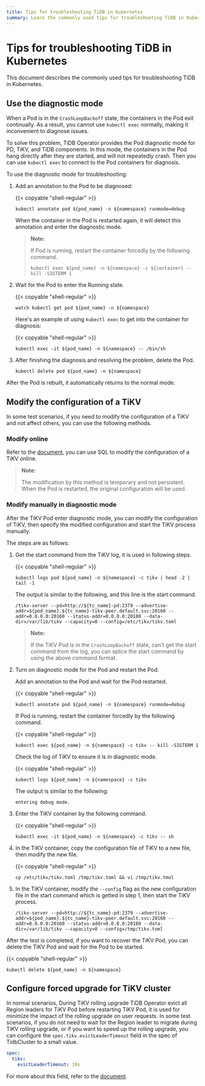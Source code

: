 ```yaml
---
title: Tips for troubleshooting TiDB in Kubernetes
summary: Learn the commonly used tips for troubleshooting TiDB in Kubernetes.
---
```


# Tips for troubleshooting TiDB in Kubernetes

This document describes the commonly used tips for troubleshooting TiDB in Kubernetes.

## Use the diagnostic mode

When a Pod is in the `CrashLoopBackoff` state, the containers in the Pod exit continually. As a result, you cannot use `kubectl exec` normally, making it inconvenient to diagnose issues.

To solve this problem, TiDB Operator provides the Pod diagnostic mode for PD, TiKV, and TiDB components. In this mode, the containers in the Pod hang directly after they are started, and will not repeatedly crash. Then you can use `kubectl exec` to connect to the Pod containers for diagnosis.

To use the diagnostic mode for troubleshooting:

1. Add an annotation to the Pod to be diagnosed:

    {{< copyable "shell-regular" >}}

    ```shell
    kubectl annotate pod ${pod_name} -n ${namespace} runmode=debug
    ```

    When the container in the Pod is restarted again, it will detect this annotation and enter the diagnostic mode.

    > **Note:**
    >
    > If Pod is running, restart the container forcedly by the following command.
    > 
    > ```shell
    > kubectl exec ${pod_name} -n ${namespace} -c ${container} -- kill -SIGTERM 1
    >

2. Wait for the Pod to enter the Running state.

    {{< copyable "shell-regular" >}}

    ```shell
    watch kubectl get pod ${pod_name} -n ${namespace}
    ```

    Here's an example of using `kubectl exec` to get into the container for diagnosis:

    {{< copyable "shell-regular" >}}

    ```shell
    kubectl exec -it ${pod_name} -n ${namespace} -- /bin/sh
    ```

3. After finishing the diagnosis and resolving the problem, delete the Pod.

    ```shell
    kubectl delete pod ${pod_name} -n ${namespace}
    ```

After the Pod is rebuilt, it automatically returns to the normal mode.

## Modify the configuration of a TiKV

In some test scenarios, if you need to modify the configuration of a TiKV and not affect others, you can use the following methods.

### Modify online

Refer to the [document](https://docs.pingcap.com/tidb/stable/dynamic-config#modify-tikv-configuration-online), you can use SQL to modify the configuration of a TiKV online.

> **Note:**
>
> The modification by this method is temporary and not persistent. When  the Pod is restarted, the original configuration will be used.

### Modify manually in diagnostic mode

After the TiKV Pod enter diagnostic mode, you can modify the configuration of TiKV, then specify the modified configuration and start the TiKV process manually.

The steps are as follows:

1. Get the start command from the TiKV log, it is used in following steps.
   
    {{< copyable "shell-regular" >}}

    ```shell
    kubectl logs pod ${pod_name} -n ${namespace} -c tikv | head -2 | tail -1
    ```

    The output is similar to the following, and this line is the start command.

    ```shell
    /tikv-server --pd=http://${tc_name}-pd:2379 --advertise-addr=${pod_name}.${tc_name}-tikv-peer.default.svc:20160 --addr=0.0.0.0:20160 --status-addr=0.0.0.0:20180 --data-dir=/var/lib/tikv --capacity=0 --config=/etc/tikv/tikv.toml
    ```

    > **Note:**
    >
    > If the TiKV Pod is in the `CrashLoopBackoff` state, can't get the start command from the log, you can splice the start command by using the above command format.

2. Turn on diagnostic mode for the Pod and restart the Pod.
   
    Add an annotation to the Pod and wait for the Pod restarted.

    {{< copyable "shell-regular" >}}

    ```shell
    kubectl annotate pod ${pod_name} -n ${namespace} runmode=debug
    ```

    If Pod is running, restart the container forcedly by the following command.

    {{< copyable "shell-regular" >}}
  
    ```shell
    kubectl exec ${pod_name} -n ${namespace} -c tikv -- kill -SIGTERM 1
    ```

    Check the log of TiKV to ensure it is in diagnostic mode.

    {{< copyable "shell-regular" >}}

    ```shell
    kubectl logs ${pod_name} -n ${namespace} -c tikv
    ```

    The output is similar to the following:

    ```
    entering debug mode.
    ```

3. Enter the TiKV container by the following command.
   
    {{< copyable "shell-regular" >}}

    ```shell
    kubectl exec -it ${pod_name} -n ${namespace} -c tikv -- sh
    ```

4. In the TiKV container, copy the configuration file of TiKV to a new file, then modify the new file.
   
    {{< copyable "shell-regular" >}}

    ```shell
    cp /etc/tikv/tikv.toml /tmp/tikv.toml && vi /tmp/tikv.tmol
    ```

5. In the TiKV container, modify the `--config` flag as the new configuration file in the start command which is getted in step 1, then start the TiKV process.

    ```shell
    /tikv-server --pd=http://${tc_name}-pd:2379 --advertise-addr=${pod_name}.${tc_name}-tikv-peer.default.svc:20160 --addr=0.0.0.0:20160 --status-addr=0.0.0.0:20180 --data-dir=/var/lib/tikv --capacity=0 --config=/tmp/tikv.toml
    ```

After the test is completed, if you want to recover the TiKV Pod, you can delete the TiKV Pod and wait for the Pod to be started.

{{< copyable "shell-regular" >}}

```shell
kubectl delete ${pod_name} -n ${namespace}
```

## Configure forced upgrade for TiKV cluster

In normal scenarios, During TiKV rolling upgrade TiDB Operator evict all Region leaders for TiKV Pod before restarting TiKV Pod, it is used for minimize the impact of the rolling upgrade on user requests. In some test scenarios, if you do not need to wait for the Region leader to migrate during TiKV rolling upgrade, or if you want to speed up the rolling upgrade, you can configure the `spec.tikv.evictLeaderTimeout` field in the spec of TidbCluster to a small value.

```yaml
spec:
  tikv:
    evictLeaderTimeout: 10s
```

For more about this field, refer to the [document](configure-a-tidb-cluster.md#configure-graceful-upgrade-for-tikv-cluster).
